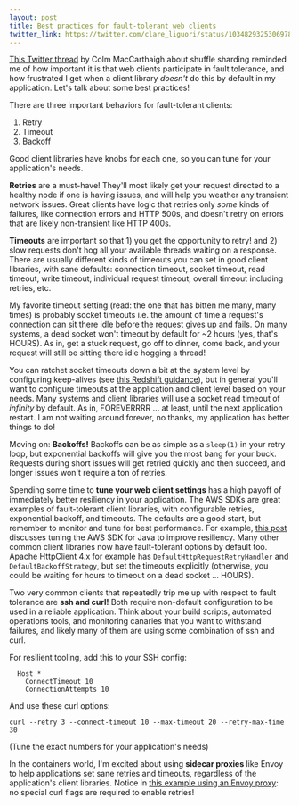 ```yaml
---
layout: post
title: Best practices for fault-tolerant web clients
twitter_link: https://twitter.com/clare_liguori/status/1034829325306978304
---
```


[This Twitter thread](https://twitter.com/colmmacc/status/1034502453385822208)
by Colm MacCarthaigh about shuffle sharding reminded me of how important it is 
that web clients participate in fault tolerance, and how frustrated I get when
a client library *doesn't* do this by default in my application. Let's talk 
about some best practices!

There are three important behaviors for fault-tolerant clients:

1. Retry
2. Timeout
3. Backoff

Good client libraries have knobs for each one, so you can tune for your application's needs.

**Retries** are a must-have! They'll most likely get your request directed to a 
healthy node if one is having issues, and will help you weather any transient
network issues. Great clients have logic that retries only *some* kinds of 
failures, like connection errors and HTTP 500s, and doesn't retry on errors 
that are likely non-transient like HTTP 400s.

**Timeouts** are important so that 1) you get the opportunity to retry! and 2)
slow requests don't hog all your available threads waiting on a response. There
are usually different kinds of timeouts you can set in good client libraries, 
with sane defaults: connection timeout, socket timeout, read timeout, write 
timeout, individual request timeout, overall timeout including retries, etc.

My favorite timeout setting (read: the one that has bitten me many, many times)
is probably socket timeouts i.e. the amount of time a request's connection can 
sit there idle before the request gives up and fails. On many systems, a dead 
socket won't timeout by default for ~2 hours (yes, that's HOURS).  As in, get a
stuck request, go off to dinner, come back, and your request will still be 
sitting there idle hogging a thread!

You can ratchet socket timeouts down a bit at the system level by configuring
keep-alives (see [this Redshift guidance](https://docs.aws.amazon.com/redshift/latest/mgmt/connecting-firewall-guidance.html#connecting-firewall-guidance.change-tcpip-settings)),
but in general you'll want to configure timeouts at the application and client
level based on your needs. Many systems and client libraries will use a socket 
read timeout of *infinity* by default. As in, FOREVERRRR ... at least, until
the next application restart. I am not waiting around forever, no thanks, my 
application has better things to do!

Moving on: **Backoffs!** Backoffs can be as simple as a `sleep(1)` in your retry
loop, but exponential backoffs will give you the most bang for your buck. 
Requests during short issues will get retried quickly and then succeed, and
longer issues won't require a ton of retries.

Spending some time to **tune your web client settings** has a high payoff of
immediately better resiliency in your application. The AWS SDKs are great 
examples of fault-tolerant client libraries, with configurable retries, 
exponential backoff, and timeouts. The defaults are a good start, but remember
to monitor and tune for best performance. For example,
[this post](https://aws.amazon.com/blogs/developer/tuning-the-aws-sdk-for-java-to-improve-resiliency/)
discusses tuning the AWS SDK for Java to improve resiliency. Many other common
client libraries now have fault-tolerant options by default too. Apache 
HttpClient 4.x for example has `DefaultHttpRequestRetryHandler` and 
`DefaultBackoffStrategy`, but set the timeouts explicitly (otherwise, you could
be waiting for hours to timeout on a dead socket ... HOURS).

Two very common clients that repeatedly trip me up with respect to fault 
tolerance are **ssh and curl!** Both require non-default configuration to be 
used in a reliable application. Think about your build scripts, automated 
operations tools, and monitoring canaries that you want to withstand failures,
and likely many of them are using some combination of ssh and curl.

For resilient tooling, add this to your SSH config:
```
  Host *
    ConnectTimeout 10
    ConnectionAttempts 10
```
And use these curl options:
```
curl --retry 3 --connect-timeout 10 --max-timeout 20 --retry-max-time 30
```
(Tune the exact numbers for your application's needs)

In the containers world, I'm excited about using **sidecar proxies** like Envoy
to help applications set sane retries and timeouts, regardless of the 
application's client libraries. Notice in
[this example using an Envoy proxy](https://blog.christianposta.com/microservices/02-microservices-patterns-with-envoy-proxy-part-ii-timeouts-and-retries/): 
no special curl flags are required to enable retries!
